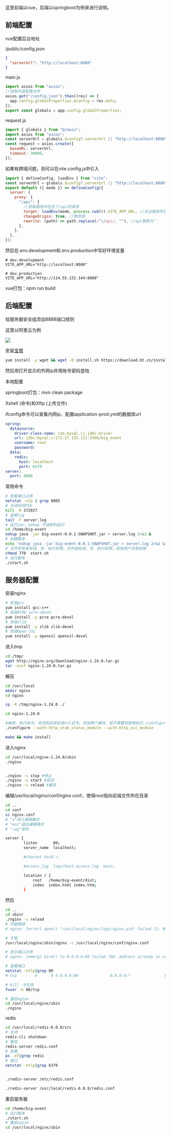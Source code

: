 这里前端以vue，后端以springboot为例来进行说明。

## 前端配置

vue配置后台地址

/public/config.json

```json
{
  "serverUrl": "http://localhost:8080"
}
```

main.js

```javascript
import axios from "axios";
//读取外部配置文件
axios.get("/config.json").then((res) => {
  app.config.globalProperties.$config = res.data;
});
export const globals = app.config.globalProperties;
```

request.js

```javascript
import { globals } from "@/main";
import axios from "axios";
const serverUrl = globals.$config?.serverUrl || "http://localhost:8080";
const request = axios.create({
  baseURL: serverUrl,
  timeout: 30000,
});
```

如果有跨域问题，则可以在vite.config.js中引入

```javascript
import { defineConfig, loadEnv } from "vite";
const serverUrl = globals.$config?.serverUrl || "http://localhost:8080";
export default ({ mode }) => defineConfig({
  server: {
    proxy: {
      "/api": {
        //获取路径中包含了/api的请求
        target: loadEnv(mode, process.cwd()).VITE_APP_URL, //后台服务所在的源
        changeOrigin: true, //修改源
        rewrite: (path) => path.replace(/^\/api/, ""), //api替换为''
      },
    },
  },
});
```

然后在.env.development和.env.production中写好环境变量

```.env
# dev.development
VITE_APP_URL="http://localhost:8080"
```

```.env
# dev.production
VITE_APP_URL="http://114.55.132.144:8080"
```

vue打包：npm run build

## 后端配置

给服务器安全组添加8888端口规则

这里以阿里云为例

![](https://img.xiansakana.xyz/202401270329027.png)

安装[宝塔](https://www.bt.cn/new/download.html)

```bash
yum install -y wget && wget -O install.sh https://download.bt.cn/install/install_6.0.sh && sh install.sh ed8484bec
```

然后用打开显示的外网ip并用账号密码登陆

本地配置

springboot打包：mvn clean package

Xshell (命令)和Xftp (上传文件)

ifconfig命令可以查看内网ip，配置application-prod.yml的数据库url

```yml
spring:
  datasource:
    driver-class-name: com.mysql.cj.jdbc.Driver
    url: jdbc:mysql://172.27.133.111:3306/big_event
    username: root
    password:
  data:
    redis:
      host: localhost
      port: 6379
server:
  port: 8080
```

常用命令

```bash
# 查看端口占用
netstat -nlp | grep 8085
# 关闭对应PID
kill -9 372027
# 查看log
tail -f server.log 
# 运行jar，nohup 不挂断的运行
cd /home/big-event
nohup java -jar big-event-0.0.1-SNAPSHOT.jar > server.log 2>&1 &
# 创建脚本
echo "nohup java -jar big-event-0.0.1-SNAPSHOT.jar > server.log 2>&1 &" > start.sh
# 文件所有者有读、写、执行权限，文件组有读、写、执行权限，其他用户没有权限
chmod 770  start.sh
# 运行脚本
./start.sh
```

## 服务器配置

安装nginx

```bash
# 安装gcc
yum install gcc-c++
# 安装PCRE pcre-devel
yum install -y pcre pcre-devel
# 安装zlib
yum install -y zlib zlib-devel
# 安装Open SSL
yum install -y openssl openssl-devel
```

进入tmp

```bash
cd /tmp/
wget http://nginx.org/download/nginx-1.24.0.tar.gz
tar -zxvf nginx-1.24.0.tar.gz
```

解压

```bash
cd /usr/local
mkdir nginx
cd nginx

cp -R /tmp/nginx-1.24.0 ./

cd nginx-1.24.0

#编译，执行命令，考虑到后续安装ssl证书，添加两个模块，如不需要则直接执行./configure即可
./configure --with-http_stub_status_module --with-http_ssl_module

make && make install
```

进入nginx

```bash
cd /usr/local/nginx-1.24.0/sbin
./nginx


./nginx -s stop #停止
./nginx -s start #启动
./nginx -s reload #重启

```

编辑/usr/local/nginx/conf/nginx.conf，使得root指向前端文件所在目录

```bash
cd ..
cd conf
vi nginx.conf
# "a"进入编辑模式
# "esc"退出编辑模式
# ":wq"保存
```

```bash
server {
        listen       80;
        server_name  localhost;

        #charset koi8-r;

        #access_log  logs/host.access.log  main;

        location / {
            root   /home/big-event/dist;
            index  index.html index.htm;
        }
```

然后

```bash
cd ..
cd sbin/
./nginx -s reload
# 可能报错
# nginx: [error] open() "/usr/local/nginx/logs/nginx.pid" failed (2: No such file or directory)

# 于是
/usr/local/nginx/sbin/nginx -c /usr/local/nginx/conf/nginx.conf

# 显示端口占用
# nginx: [emerg] bind() to 0.0.0.0:80 failed (98: Address already in use)

# 查看端口
netstat -ntlp|grep 80
# tcp        0      0 0.0.0.0:80              0.0.0.0:*               LISTEN      152578/nginx: maste 

# kill -9无效
fuser -k 80/tcp

# 重启nginx
cd /usr/local/nginx/sbin
./nginx
```

redis

```bash
cd /usr/local/redis-6.0.8/src
# 关闭
redis-cli shutdown
# 重启
redis-server redis.conf 
# 查看
ps -ef|grep redis
# 端口
netstat -ntlp|grep 6379


./redis-server /etc/redis.conf

./redis-server /usr/local/redis-6.0.8/redis.conf
```

重启服务器

```bash
cd /home/big-event
# 运行脚本
./start.sh
# 重启nginx
cd /usr/local/nginx/sbin
```



